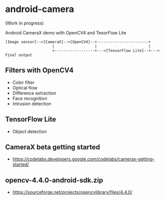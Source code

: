 # android-camera

(Work in progress)

Android CameraX demo with OpenCV4 and TesorFlow Lite

```
[Image sensor]-->[CameraX]-->[OpenCV4]--+-----------------------+
                     |                  |                       |
                     +------------------+--->[TensorFlow Lite]--+---> Final output
```

## Filters with OpenCV4

- Color filter
- Optical flow
- Difference extraction
- Face recognition
- Intrusion detection

## TensorFlow Lite

- Object detection

## CameraX beta getting started

- https://codelabs.developers.google.com/codelabs/camerax-getting-started/

## opencv-4.4.0-android-sdk.zip

- https://sourceforge.net/projects/opencvlibrary/files/4.4.0/
